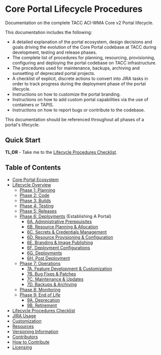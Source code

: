 # Core Portal Lifecycle Procedures

Documentation on the complete TACC ACI-WMA Core v2 Portal lifecycle.

This documentation includes the following:

- A detailed explanation of the portal ecosystem, design decisions and goals driving the evolution of the Core Portal codebase at TACC during development, testing and release phases.
- The complete list of procedures for planning, resourcing, provisioning, configuring and deploying the portal codebase on TACC infrastructure.
- The procedures used for maintenance, backups, archiving and sunsetting of deprecated portal projects.
- A checklist of explicit, discrete actions to convert into JIRA tasks in order to track progress during the deployment phase of the portal lifecycle.
- Instructions on how to customize the portal branding.
- Instructions on how to add custom portal capabilities via the use of containers or TAPIS.
- Instructions on how to report bugs or contribute to the codebase.

This documentation should be referenced throughout all phases of a portal's lifecycle.

## Quick Start

**TL;DR** - Take me to the [Lifecycle Procedures Checklist](pages/checklist.md).

## Table of Contents

- [Core Portal Ecosystem](pages/ecosystem.md)
- [Lifecycle Overview](pages/overview.md)
    - [Phase 1: Planning](pages/phase_01)
    - [Phase 2: Code](pages/phase_02)
    - [Phase 3: Builds](pages/phase_03)
    - [Phase 4: Testing](pages/phase_04)
    - [Phase 5: Releases](pages/phase_05)
    - [Phase 6: Deployments](pages/phase_06) (Establishing A Portal)
        - [6A. Administrative Prerequisites](pages/phase_06#6a)
        - [6B. Resource Planning & Allocation](pages/phase_06#6b)
        - [6C. Secrets & Credentials Management](pages/phase_06#6c)
        - [6D. Resource Provisioning & Configuration](pages/phase_06#6d)
        - [6E. Branding & Image Publishing](pages/phase_06#6e)
        - [6F. Deployment Configurations](pages/phase_06#6f)
        - [6G. Deployments](pages/phase_06#6g)
        - [6H. Post Deployment](pages/phase_06#6h)
    - [Phase 7: Operations](pages/phase_07)
        - [7A. Feature Development & Customization](pages/phase_07#7a)
        - [7B. Bug Fixes & Patches](pages/phase_07#7b)
        - [7C. Maintenance & Updates](pages/phase_07#7c)
        - [7D. Backups & Archiving](pages/phase_07#7d)
    - [Phase 8: Monitoring](pages/phase_08)
    - [Phase 9: End of Life](pages/phase_09)
        - [9A. Deprecation](pages/phase_09#9a)
        - [9B. Retirement](pages/phase_09#9b)
- [Lifecycle Procedures Checklist](pages/checklist.md)
- [JIRA Usage](pages/jira-usage.md)
- [Customization](pages/customization.md)
- [Resources](pages/resources.md)
- [Versioning Information](pages/versioning-information.md)
- [Contributors](pages/contributors.md)
- [How to Contribute](pages/how-to-contribute.md)
- [Licensing](pages/licensing.md)
